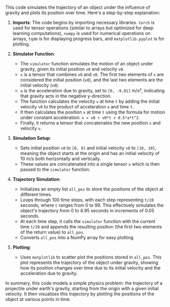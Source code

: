 This code simulates the trajectory of an object under the influence of gravity and plots its position over time. Here's a step-by-step explanation:

1. **Imports**: The code begins by importing necessary libraries. `torch` is used for tensor operations (similar to arrays but optimized for deep learning computations), `numpy` is used for numerical operations on arrays, `tqdm` is for displaying progress bars, and `matplotlib.pyplot` is for plotting.

2. **Simulator Function**:
   - The `simulator` function simulates the motion of an object under gravity, given its initial position `x0` and velocity `v0`.
   - `x` is a tensor that combines `x0` and `v0`. The first two elements of `x` are considered the initial position (`x0`), and the last two elements are the initial velocity (`v0`).
   - `a` is the acceleration due to gravity, set to `[0, -9.81]` m/s², indicating that gravity acts in the negative y-direction.
   - The function calculates the velocity `v` at time `t` by adding the initial velocity `v0` to the product of acceleration `a` and time `t`.
   - It then calculates the position `x` at time `t` using the formula for motion under constant acceleration: `x = x0 + v0*t + 0.5*a*t^2`.
   - Finally, it returns a tensor that concatenates the new position `x` and velocity `v`.

3. **Simulation Setup**:
   - Sets initial position `x0` to `[0, 0]` and initial velocity `v0` to `[10, 10]`, meaning the object starts at the origin and has an initial velocity of 10 m/s both horizontally and vertically.
   - These values are concatenated into a single tensor `x` which is then passed to the `simulator` function.

4. **Trajectory Simulation**:
   - Initializes an empty list `all_pos` to store the positions of the object at different times.
   - Loops through 100 time steps, with each step representing `t/20` seconds, where `t` ranges from 0 to 99. This effectively simulates the object's trajectory from 0 to 4.95 seconds in increments of 0.05 seconds.
   - At each time step, it calls the `simulator` function with the current time `t/20` and appends the resulting position (the first two elements of the return value) to `all_pos`.
   - Converts `all_pos` into a NumPy array for easy plotting.

5. **Plotting**:
   - Uses `matplotlib` to scatter plot the positions stored in `all_pos`. This plot represents the trajectory of the object under gravity, showing how its position changes over time due to its initial velocity and the acceleration due to gravity.

In summary, this code models a simple physics problem: the trajectory of a projectile under earth's gravity, starting from the origin with a given initial velocity. It then visualizes this trajectory by plotting the positions of the object at various points in time.